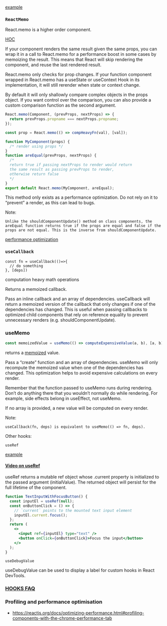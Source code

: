 [example](https://codesandbox.io/s/memo-0hik4)

### `ReactMemo`

React.memo is a higher order component.

[HOC](https://reactjs.org/docs/higher-order-components.html)

If your component renders the same result given the same props, you can wrap it in a call to React.memo for a performance boost in some cases by memoizing the result. This means that React will skip rendering the component, and reuse the last rendered result.

React.memo only checks for prop changes. If your function component wrapped in React.memo has a useState or useContext Hook in its implementation, it will still rerender when state or context change.

By default it will only shallowly compare complex objects in the props object. If you want control over the comparison, you can also provide a custom comparison function as the second argument.

```jsx
React.memo(Component, (prevProps, nextProps) => {
  return prevProps.propname === nextProps.propname;
});

const prop = React.memo(() => compHeavyFn(val), [val]);
```

```jsx
function MyComponent(props) {
  /* render using props */
}
function areEqual(prevProps, nextProps) {
  /*
  return true if passing nextProps to render would return
  the same result as passing prevProps to render,
  otherwise return false
  */
}
export default React.memo(MyComponent, areEqual);
```

This method only exists as a performance optimization. Do not rely on it to “prevent” a render, as this can lead to bugs.

Note:

    Unlike the shouldComponentUpdate() method on class components, the areEqual function returns true if the props are equal and false if the props are not equal. This is the inverse from shouldComponentUpdate.

[performance optimization](https://reactjs.org/docs/optimizing-performance.html)

### `useCallback`

```
const fn = useCallback(()=>{
  // do something
}, [deps])
```

computation heavy math operations

Returns a memoized callback.

Pass an inline callback and an array of dependencies. useCallback will return a memoized version of the callback that only changes if one of the dependencies has changed. This is useful when passing callbacks to optimized child components that rely on reference equality to prevent unnecessary renders (e.g. shouldComponentUpdate).

### useMemo

```jsx
const memoizedValue = useMemo(() => computeExpensiveValue(a, b), [a, b]);
```

returns a [memoized](https://en.wikipedia.org/wiki/Memoization) value.

Pass a “create” function and an array of dependencies. useMemo will only recompute the memoized value when one of the dependencies has changed. This optimization helps to avoid expensive calculations on every render.

Remember that the function passed to useMemo runs during rendering. Don’t do anything there that you wouldn’t normally do while rendering. For example, side effects belong in useEffect, not useMemo.

If no array is provided, a new value will be computed on every render.

Note:

    useCallback(fn, deps) is equivalent to useMemo(() => fn, deps).

Other hooks:

`useRef`

[example](https://codesandbox.io/s/useref-vmoh8)

#### [Video on useRef](https://drive.google.com/file/d/1rLb5g4CjeRMGxhkJNx1HwAUi2qj19Jt7/view?usp=sharing)

useRef returns a mutable ref object whose .current property is initialized to the passed argument (initialValue). The returned object will persist for the full lifetime of the component.

```jsx
function TextInputWithFocusButton() {
  const inputEl = useRef(null);
  const onButtonClick = () => {
    // `current` points to the mounted text input element
    inputEl.current.focus();
  };
  return (
    <>
      <input ref={inputEl} type="text" />
      <button onClick={onButtonClick}>Focus the input</button>
    </>
  );
}
```

`useDebugValue`

useDebugValue can be used to display a label for custom hooks in React DevTools.

### [HOOKS FAQ](https://reactjs.org/docs/hooks-faq.html)

### Profiling and performance optimisation

- https://reactjs.org/docs/optimizing-performance.html#profiling-components-with-the-chrome-performance-tab
